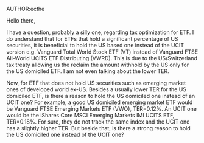 AUTHOR:ecthe

Hello there,

I have a question, probably a silly one, regarding tax optimization for ETF. I do understand that for ETFs that hold a significant percentage of US securities, it is beneficial to hold the US based one instead of the UCIT version e.g. Vanguard Total World Stock ETF (VT) instead of Vanguard FTSE All-World UCITS ETF Distributing (VWRD). This is due to the US/Switzerland tax treaty allowing us the reclaim the amount withhold by the US only for the US domiciled ETF. I am not even talking about the lower TER.

Now, for ETF that does not hold US securities such as emerging market ones of developed world ex-US. Besides a usually lower TER for the US domiciled ETF, is there a reason to hold the US domiciled one instead of an UCIT one? For example, a good US domiciled emerging market ETF would be Vanguard FTSE Emerging Markets ETF (VWO), TER=0.12%. An UCIT one would be the iShares Core MSCI Emerging Markets IMI UCITS ETF, TER=0.18%. For sure, they do not track the same index and the UCIT one has a slightly higher TER. But beside that, is there a strong reason to hold the US domiciled one instead of the UCIT one?